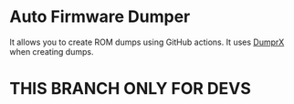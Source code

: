 # Auto Firmware Dumper
It allows you to create ROM dumps using GitHub actions. It uses [DumprX](https://github.com/DumprX/DumprX) when creating dumps.  

# **THIS BRANCH ONLY FOR DEVS**
